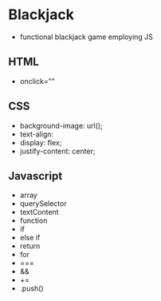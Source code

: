 # Blackjack

- functional blackjack game employing JS

## HTML

- onclick=""

## CSS

- background-image: url();
- text-align:
- display: flex;
- justify-content: center;

## Javascript

- array
- querySelector
- textContent
- function
- if
- else if
- return
- for
- ===
- &&
- +=
- .push()
